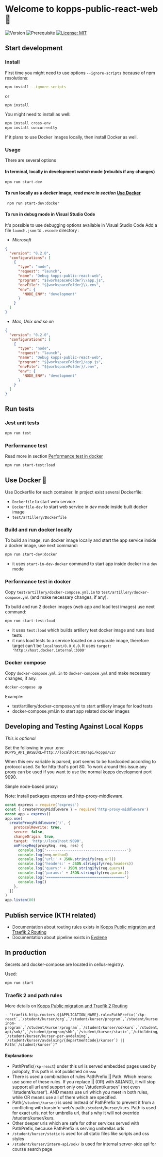 # Welcome to kopps-public-react-web 👋

![Version](https://img.shields.io/badge/version-2.0.0-blue.svg?cacheSeconds=2592000)
![Prerequisite](https://img.shields.io/badge/node-16.0.0-blue.svg)
[![License: MIT](https://img.shields.io/badge/License-MIT-yellow.svg)](#)

## Start development

### Install

First time you might need to use options `--ignore-scripts` because of npm resolutions:

```sh
npm install --ignore-scripts
```

or

```sh
npm install

```

You might need to install as well:

```sh
npm install cross-env
npm install concurrently
```

If it plans to use Docker images locally, then install Docker as well.

### Usage
There are several options

#### In terminal, locally in development *watch* mode (rebuilds if any changes)

```sh
npm run start-dev
```

#### To run locally as a *docker* image, *read more in section* [Use Docker](#use-docker-)
```sh
 npm run start-dev:docker
```

#### To run in debug mode in Visual Studio Code

It's possible to use debugging options available in Visual Studio Code
Add a file `launch.json` to `.vscode` directory :

- _Microsoft_

```json
{
  "version": "0.2.0",
  "configurations": [
    {
      "type": "node",
      "request": "launch",
      "name": "Debug kopps-public-react-web",
      "program": "${workspaceFolder}\\app.js",
      "envFile": "${workspaceFolder}\\.env",
      "env": {
        "NODE_ENV": "development"
      }
    }
  ]
}
```

- _Mac, Unix and so on_

```json
{
  "version": "0.2.0",
  "configurations": [
    {
      "type": "node",
      "request": "launch",
      "name": "Debug kopps-public-react-web",
      "program": "${workspaceFolder}/app.js",
      "envFile": "${workspaceFolder}/.env",
      "env": {
        "NODE_ENV": "development"
      }
    }
  ]
}
```

## Run tests

### Jest unit tests

```sh
npm run test
```

### Performance test

Read more in section [Performance test in docker](#performance-test-in-docker)

```sh
npm run start-test:load
```

## Use Docker 🐳

Use Dockerfile for each container.
In project exist several Dockerfile:

- `Dockerfile` to start web service
- `Dockerfile-dev` to start web service in _dev_ mode inside built docker image
- `test/artillery/Dockerfile`

### Build and run docker locally

To build an image, run docker image locally and start the app service inside a docker image, use next command:

```sh
npm run start-dev:docker
```

- it uses `start-in-dev-docker` command to start app inside docker in a `dev` mode

### Performance test in docker

Copy `test/artillery/docker-compose.yml.in` to `test/artillery/docker-compose.yml` (and make necessary changes, if any).

To build and run 2 docker images (web app and load test images) use next command:

```sh
npm run start-test:load
```

- it uses `test:load` which builds artillery test docker image and runs load tests
- it runs load tests to a service located on a separate image, therefore target can't be `localhost/0.0.0.0`. It uses `target: 'http://host.docker.internal:3000'`

### Docker compose

Copy `docker-compose.yml.in` to `docker-compose.yml` and make necessary changes, if any.

```sh
docker-compose up
```

Example:

- test/artillery/docker-compose.yml to start artillery image for load tests
- docker-compose.yml.in to start app related docker images


## Developing and Testing Against Local Kopps

_This is optional_

Set the following in your .env: `KOPPS_API_BASEURL=http://localhost:80/api/kopps/v2/`

When this env variable is parsed, port seems to be hardcoded according to protocol used. So for http that's port 80. To work around this issue any proxy can be used if you want to use the normal kopps development port 9090.

Simple node-based proxy:

Note: install packages express and http-proxy-middleware.

```javascript
const express = require('express')
const { createProxyMiddleware } = require('http-proxy-middleware')
const app = express()
app.use(
  createProxyMiddleware('/', {
    protocolRewrite: true,
    secure: false,
    changeOrigin: true,
    target: 'http://localhost:9090',
    onProxyReq(proxyReq, req, res) {
      console.log('-------------------------------------')
      console.log(req.method)
      console.log('url:' + JSON.stringify(req.url))
      console.log('headers:' + JSON.stringify(req.headers))
      console.log('query:' + JSON.stringify(req.query))
      console.log('params:' + JSON.stringify(req.params))
      console.log('====================================')
      console.log()
    },
  })
)
app.listen(80)
```

## Publish service (KTH related)

- Documentation about routing rules exists in [Kopps Public migration and Traefik 2 Routing](https://confluence.sys.kth.se/confluence/x/jQ9wBw)
- Documentation about pipeline exists in [Evolene](https://github.com/KTH/https://github.com/KTH/evolene#readme)

## In production

Secrets and docker-compose are located in cellus-registry.

Used:

```sh
npm run start
```

### Traefik 2 and path rules

More details on [Kopps Public migration and Traefik 2 Routing](https://confluence.sys.kth.se/confluence/x/jQ9wBw)

```
- "traefik.http.routers.${APPLICATION_NAME}.rule=PathPrefix(`/kp-react`,`/student/kurser/org`,`/student/kurser/program`,`/student/kurser/kurser-inom-program`,`/student/kurser/program`,`/student/kurser/sokkurs`,`/student/kurser/intern-api/sok/`,`/student/program/shb`,`/student/kurser/static`,`/utbildning/forskarutbildning/kurser/sok`,`/utbildning/forskarutbildning/kurser/avdelning`,`/utbildning/forskarutbildning/kurser/org`,`/utbildning/forskarutbildning/kurser`,`/student/kurser/lit`, `/student/kurser/kurser-per-avdelning`, `/student/kurser/avdelning/{departmentCode}/kurser`) || Path(`/student/kurser`)"
```

#### Explanations:

- PathPrefix(`/kp-react`) under this url is served embedded pages used by polopoly, this path is not published on `www`
- There is used a combination of rules PathPrefix || Path. Which means: use some of these rules. If you replace || (OR) with &&(AND), it will stop support all url and support only one '/student/kurser/' (not even '/student/kurser'). AND means use url which you meet in both rules, while OR means use all of them which are specified.
- Path(`/student/kurser`) is used instead of PathPrefix to prevent it from a conflicting with kursinfo-web's path `/student/kurser/kurs`. Path is used for exact urls, not for umbrella url, that's why it will not override /student/kurser/kurs.
- Other deeper urls which are safe for other services served with PathPrefix, because PathPrefix is serving umbrellas urls
- `/student/kurser/static` is used for all static files like scripts and css styles
- `/student/kurser/intern-api/sok/` is used for internal server-side api for course search page
